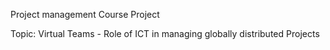 Project management Course Project

Topic: Virtual Teams - Role of ICT in managing globally distributed Projects 
